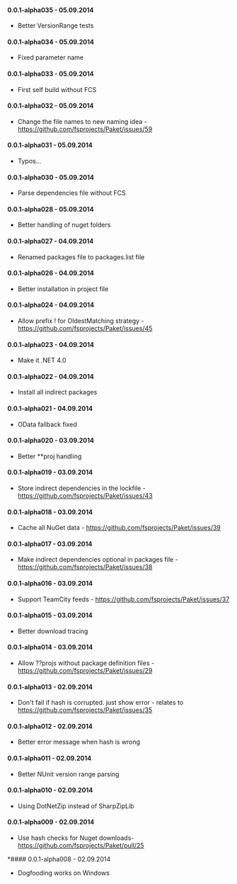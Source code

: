 #### 0.0.1-alpha035 - 05.09.2014
* Better VersionRange tests

#### 0.0.1-alpha034 - 05.09.2014
* Fixed parameter name

#### 0.0.1-alpha033 - 05.09.2014
* First self build without FCS

#### 0.0.1-alpha032 - 05.09.2014
* Change the file names to new naming idea - https://github.com/fsprojects/Paket/issues/59

#### 0.0.1-alpha031 - 05.09.2014
* Typos...

#### 0.0.1-alpha030 - 05.09.2014
* Parse dependencies file without FCS

#### 0.0.1-alpha028 - 05.09.2014
* Better handling of nuget folders

#### 0.0.1-alpha027 - 04.09.2014
* Renamed packages file to packages.list file

#### 0.0.1-alpha026 - 04.09.2014
* Better installation in project file

#### 0.0.1-alpha024 - 04.09.2014
* Allow prefix ! for OldestMatching strategy - https://github.com/fsprojects/Paket/issues/45

#### 0.0.1-alpha023 - 04.09.2014
* Make it .NET 4.0

#### 0.0.1-alpha022 - 04.09.2014
* Install all indirect packages

#### 0.0.1-alpha021 - 04.09.2014
* OData fallback fixed

#### 0.0.1-alpha020 - 03.09.2014
* Better **proj handling

#### 0.0.1-alpha019 - 03.09.2014
* Store indirect dependencies in the lockfile - https://github.com/fsprojects/Paket/issues/43

#### 0.0.1-alpha018 - 03.09.2014
* Cache all NuGet data - https://github.com/fsprojects/Paket/issues/39

#### 0.0.1-alpha017 - 03.09.2014
* Make indirect dependencies optional in packages file - https://github.com/fsprojects/Paket/issues/38

#### 0.0.1-alpha016 - 03.09.2014
* Support TeamCity feeds - https://github.com/fsprojects/Paket/issues/37

#### 0.0.1-alpha015 - 03.09.2014
* Better download tracing

#### 0.0.1-alpha014 - 03.09.2014
* Allow ??projs without package definition files - https://github.com/fsprojects/Paket/issues/29

#### 0.0.1-alpha013 - 02.09.2014
* Don't fail if hash is corrupted. just show error - relates to https://github.com/fsprojects/Paket/issues/35

#### 0.0.1-alpha012 - 02.09.2014
* Better error message when hash is wrong

#### 0.0.1-alpha011 - 02.09.2014
* Better NUnit version range parsing

#### 0.0.1-alpha010 - 02.09.2014
* Using DotNetZip instead of SharpZipLib

#### 0.0.1-alpha009 - 02.09.2014
* Use hash checks for Nuget downloads- https://github.com/fsprojects/Paket/pull/25

*#### 0.0.1-alpha008 - 02.09.2014
* Dogfooding works on Windows